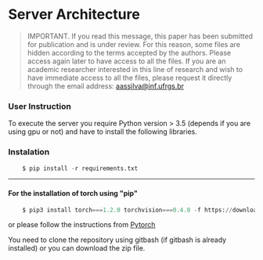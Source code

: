 
# Server Architecture


>IMPORTANT. If you read this message, this paper has been submitted for publication and is under review. For this reason, some files are hidden according to the terms accepted by the authors. Please access again later to have access to all the files. If you are an academic researcher interested in this line of research and wish to have immediate access to all the files, please request it directly through the email address: aassilva@inf.ufrgs.br



### User Instruction

To execute the server you require Python version > 3.5 (depends if you are using gpu or not) and have to install the following libraries.

### Instalation
``` python
    $ pip install -r requirements.txt
```
<hr>

#### For the installation of torch using "pip" 
``` python
    $ pip3 install torch===1.2.0 torchvision===0.4.0 -f https://download.pytorch.org/whl/torch_stable.html
```
or please follow the instructions from [Pytorch](https://pytorch.org/)

You need to clone the repository using gitbash (if gitbash is already installed) or you can download the zip file.
